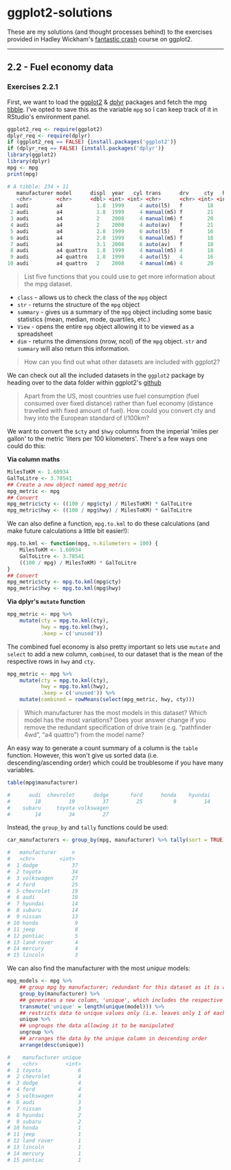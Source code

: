 # ggplot2-solutions

These are my solutions (and thought processes behind) to the exercises provided in Hadley Wickham's [fantastic crash](https://ggplot2-book.org/) course on ggplot2.

---

## 2.2 - Fuel economy data
### Exercises 2.2.1

First, we want to load the [ggplot2](https://ggplot2.tidyverse.org/) & [dplyr](https://dplyr.tidyverse.org/) packages and fetch the mpg [tibble](https://tibble.tidyverse.org/).
I've opted to save this as the variable `mpg` so I can keep track of it in RStudio's environment panel.

```R
ggplot2_req <- require(ggplot2)
dplyr_req <- require(dplyr)
if (ggplot2_req == FALSE) {install.packages('ggplot2')}
if (dplyr_req == FALSE) {install.packages('dplyr')}
library(ggplot2)
library(dplyr)
mpg <- mpg
print(mpg)
```
```R
# A tibble: 234 × 11
   manufacturer model      displ  year   cyl trans      drv     cty   hwy fl    class  
   <chr>        <chr>      <dbl> <int> <int> <chr>      <chr> <int> <int> <chr> <chr>  
 1 audi         a4           1.8  1999     4 auto(l5)   f        18    29 p     compact
 2 audi         a4           1.8  1999     4 manual(m5) f        21    29 p     compact
 3 audi         a4           2    2008     4 manual(m6) f        20    31 p     compact
 4 audi         a4           2    2008     4 auto(av)   f        21    30 p     compact
 5 audi         a4           2.8  1999     6 auto(l5)   f        16    26 p     compact
 6 audi         a4           2.8  1999     6 manual(m5) f        18    26 p     compact
 7 audi         a4           3.1  2008     6 auto(av)   f        18    27 p     compact
 8 audi         a4 quattro   1.8  1999     4 manual(m5) 4        18    26 p     compact
 9 audi         a4 quattro   1.8  1999     4 auto(l5)   4        16    25 p     compact
10 audi         a4 quattro   2    2008     4 manual(m6) 4        20    28 p     compact
```



>List five functions that you could use to get more information about the mpg dataset.

* `class` - allows us to check the class of the `mpg` object
* `str` - returns the structure of the `mpg` object
* `summary` - gives us a summary of the `mpg` object including some basic statistics (mean, median, mode, quartiles, etc.)
* `View` - opens the entire `mpg` object allowing it to be viewed as a spreadsheet
* `dim` - returns the dimensions (nrow, ncol) of the `mpg` object. `str` and `summary` will also return this information.



>How can you find out what other datasets are included with ggplot2?

We can check out all the included datasets in the `ggplot2` package by heading over to the data folder within ggplot2's [github](https://github.com/tidyverse/ggplot2/tree/main/data)



>Apart from the US, most countries use fuel consumption (fuel consumed over fixed distance) rather than fuel economy (distance travelled with fixed amount of fuel). How could you convert cty and hwy into the European standard of l/100km?

We want to convert the `$cty` and `$hwy` columns from the imperial 'miles per gallon' to the metric 'liters per 100 kilometers'.
There's a few ways one could do this:

**Via column maths**
```R
MilesToKM <- 1.60934
GalToLitre <- 3.78541
## Create a new object named mpg_metric
mpg_metric <- mpg
## Convert
mpg_metric$cty <- ((100 / mpg$cty) / MilesToKM) * GalToLitre
mpg_metric$hwy <- ((100 / mpg$hwy) / MilesToKM) * GalToLitre
```

We can also define a function, `mpg.to.kml` to do these calculations (and make future calculations a little bit easier!):
```R
mpg.to.kml <- function(mpg, n.kilometers = 100) {
    MilesToKM <- 1.60934
    GalToLitre <- 3.78541
    ((100 / mpg) / MilesToKM) * GalToLitre
}
## Convert
mpg_metric$cty <- mpg.to.kml(mpg$cty)
mpg_metric$hwy <- mpg.to.kml(mpg$hwy)
```



**Via dplyr's `mutate` function**
```R
mpg_metric <- mpg %>%
    mutate(cty = mpg.to.kml(cty),
           hwy = mpg.to.kml(hwy),
           .keep = c('unused'))
```

The combined fuel economy is also pretty important so lets use `mutate` and `select` to add a new column, `combined`, to our dataset that is the mean of the respective rows in `hwy` and `cty`. 

```R
mpg_metric <- mpg %>%
    mutate(cty = mpg.to.kml(cty),
           hwy = mpg.to.kml(hwy),
           .keep = c('unused')) %>%
    mutate(combined = rowMeans(select(mpg_metric, hwy, cty)))
```



>Which manufacturer has the most models in this dataset? Which model has the most variations? Does your answer change if you remove the redundant specification of drive train (e.g. “pathfinder 4wd”, “a4 quattro”) from the model name?

An easy way to generate a count summary of a column is the `table` function. However, this won't give us sorted data (i.e. descending/ascending order) which could be troublesome if you have many variables.
```R
table(mpg$manufacturer)

#      audi  chevrolet      dodge       ford      honda    hyundai       jeep land rover    lincoln    mercury     nissan    pontiac 
#        18         19         37         25          9         14          8          4          3          4         13          5 
#    subaru     toyota volkswagen 
#        14         34         27 
```

Instead, the `group_by` and `tally` functions could be used:
```R
car_manufacturers <- group_by(mpg, manufacturer) %>% tally(sort = TRUE)

#   manufacturer     n
#   <chr>        <int>
#  1 dodge           37
#  2 toyota          34
#  3 volkswagen      27
#  4 ford            25
#  5 chevrolet       19
#  6 audi            18
#  7 hyundai         14
#  8 subaru          14
#  9 nissan          13
# 10 honda            9
# 11 jeep             8
# 12 pontiac          5
# 13 land rover       4
# 14 mercury          4
# 15 lincoln          3
```

We can also find the manufacturer with the most *unique* models:
```R
mpg_models <- mpg %>%
    ## group mpg by manufacturer; redundant for this dataset as it is already grouped
    group_by(manufacturer) %>%
    ## generates a new column, 'unique', which includes the respective manufacturer's number of unique models
    transmute('unique' = length(unique(model))) %>%
    ## restricts data to unique values only (i.e. leaves only 1 of each manufacturer)
    unique %>%
    ## ungroups the data allowing it to be manipulated
    ungroup %>%
    ## arranges the data by the unique column in descending order
    arrange(desc(unique))

#    manufacturer unique
#    <chr>         <int>
#  1 toyota            6
#  2 chevrolet         4
#  3 dodge             4
#  4 ford              4
#  5 volkswagen        4
#  6 audi              3
#  7 nissan            3
#  8 hyundai           2
#  9 subaru            2
# 10 honda             1
# 11 jeep              1
# 12 land rover        1
# 13 lincoln           1
# 14 mercury           1
# 15 pontiac           1
```